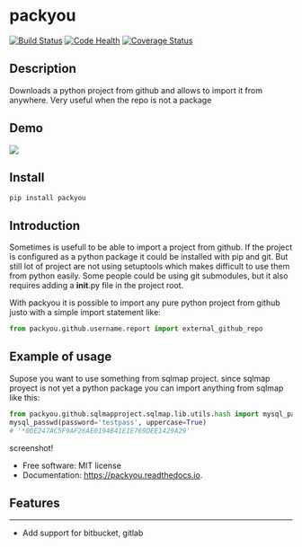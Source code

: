 # packyou
[![Build Status](https://travis-ci.org/llazzaro/packyou.svg?branch=master)](https://travis-ci.org/llazzaro/packyou) [![Code Health](https://landscape.io/github/llazzaro/packyou/master/landscape.svg?style=flat)](https://landscape.io/github/llazzaro/packyou/master) [![Coverage Status](https://coveralls.io/repos/github/llazzaro/packyou/badge.svg)](https://coveralls.io/github/llazzaro/packyou)

## Description
Downloads a python project from github and allows to import it from anywhere. Very useful when the repo is not a package

## Demo

![](https://cloud.githubusercontent.com/assets/568181/18405569/63b0cf9e-76c9-11e6-845e-594101c36136.gif)


## Install

```
pip install packyou
```

## Introduction

Sometimes is usefull to be able to import a project from github.
If the project is configured as a python package it could be installed with pip and git.
But still lot of project are not using setuptools which makes difficult to use them from python easily.
Some people could be using git submodules, but it also requires adding a __init__.py file in the project root.

With packyou it is possible to import any pure python project from github justo with a simple import statement like:

```python
from packyou.github.username.report import external_github_repo
```

## Example of usage

Supose you want to use something from sqlmap project. since sqlmap proyect is not yet a python package you can import anything from
sqlmap like this:

```python
from packyou.github.sqlmapproject.sqlmap.lib.utils.hash import mysql_passwd
mysql_passwd(password='testpass', uppercase=True)
# '*00E247AC5F9AF26AE0194B41E1E769DEE1429A29'
```

screenshot!

* Free software: MIT license
* Documentation: https://packyou.readthedocs.io.


## Features
--------

* Add support for bitbucket, gitlab
